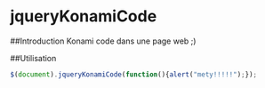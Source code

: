 # jqueryKonamiCode

##Introduction
Konami code dans une page web ;)

##Utilisation

```javascript
$(document).jqueryKonamiCode(function(){alert("mety!!!!!");});
```
